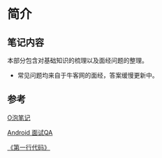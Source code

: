 # 简介

## 笔记内容

本部分包含对基础知识的梳理以及面经问题的整理。

* 常见问题均来自于牛客网的面经，答案缓慢更新中。

## 参考

[O泡笔记](https://github.com/Omooo/Android-Notes)

[Android 面试QA](https://github.com/Omooo/Android_QA)

[《第一行代码》](https://book.douban.com/subject/26915433/)
